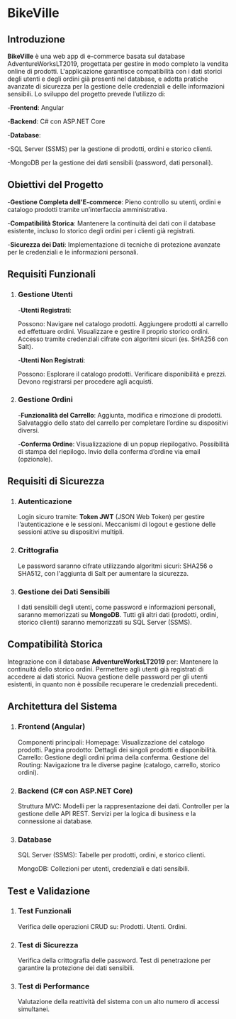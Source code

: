# BikeVille

## Introduzione
**BikeVille** è una web app di e-commerce basata sul database AdventureWorksLT2019, progettata per gestire in modo completo la vendita online di prodotti. L'applicazione garantisce compatibilità con i dati storici degli utenti e degli ordini già presenti nel database, e adotta pratiche avanzate di sicurezza per la gestione delle credenziali e delle informazioni sensibili.
Lo sviluppo del progetto prevede l’utilizzo di:

-**Frontend**: Angular

-**Backend**: C# con ASP.NET Core

-**Database**:

-SQL Server (SSMS) per la gestione di prodotti, ordini e storico clienti.

-MongoDB per la gestione dei dati sensibili (password, dati personali).

## Obiettivi del Progetto

-**Gestione Completa dell'E-commerce**:
Pieno controllo su utenti, ordini e catalogo prodotti tramite un’interfaccia amministrativa.

-**Compatibilità Storica**:
Mantenere la continuità dei dati con il database esistente, incluso lo storico degli ordini per i clienti già registrati.

-**Sicurezza dei Dati**:
Implementazione di tecniche di protezione avanzate per le credenziali e le informazioni personali.

## Requisiti Funzionali

1. ### Gestione Utenti

   -**Utenti Registrati**:

   Possono:
   Navigare nel catalogo prodotti.
   Aggiungere prodotti al carrello ed effettuare ordini.
   Visualizzare e gestire il proprio storico ordini.
   Accesso tramite credenziali cifrate con algoritmi sicuri (es. SHA256 con Salt).

   -**Utenti Non Registrati**:

   Possono:
   Esplorare il catalogo prodotti.
   Verificare disponibilità e prezzi.
   Devono registrarsi per procedere agli acquisti.

3. ### Gestione Ordini

    -**Funzionalità del Carrello**:
   Aggiunta, modifica e rimozione di prodotti.
   Salvataggio dello stato del carrello per completare l’ordine su dispositivi diversi.

   -**Conferma Ordine**:
   Visualizzazione di un popup riepilogativo.
   Possibilità di stampa del riepilogo.
   Invio della conferma d’ordine via email (opzionale).

## Requisiti di Sicurezza

1. ### Autenticazione

   Login sicuro tramite:
   **Token JWT** (JSON Web Token) per gestire l’autenticazione e le sessioni.
   Meccanismi di logout e gestione delle sessioni attive su dispositivi multipli.
3. ### Crittografia

   Le password saranno cifrate utilizzando algoritmi sicuri:
   SHA256 o SHA512, con l'aggiunta di Salt per aumentare la sicurezza.
5. ### Gestione dei Dati Sensibili

   I dati sensibili degli utenti, come password e informazioni personali, saranno memorizzati su **MongoDB**.
   Tutti gli altri dati (prodotti, ordini, storico clienti) saranno memorizzati su SQL Server (SSMS).

## Compatibilità Storica

Integrazione con il database **AdventureWorksLT2019** per:
Mantenere la continuità dello storico ordini.
Permettere agli utenti già registrati di accedere ai dati storici.
Nuova gestione delle password per gli utenti esistenti, in quanto non è possibile recuperare le credenziali precedenti.

## Architettura del Sistema

1. ### Frontend (Angular)

   Componenti principali:
   Homepage: Visualizzazione del catalogo prodotti.
   Pagina prodotto: Dettagli dei singoli prodotti e disponibilità.
   Carrello: Gestione degli ordini prima della conferma.
   Gestione del Routing:
   Navigazione tra le diverse pagine (catalogo, carrello, storico ordini).

3. ### Backend (C# con ASP.NET Core)

   Struttura MVC:
   Modelli per la rappresentazione dei dati.
   Controller per la gestione delle API REST.
   Servizi per la logica di business e la connessione ai database.

5. ### Database

   SQL Server (SSMS):
   Tabelle per prodotti, ordini, e storico clienti.

   MongoDB:
   Collezioni per utenti, credenziali e dati sensibili.

## Test e Validazione

1. ### Test Funzionali

   Verifica delle operazioni CRUD su:
   Prodotti.
   Utenti.
   Ordini.
3. ### Test di Sicurezza

   Verifica della crittografia delle password.
   Test di penetrazione per garantire la protezione dei dati sensibili.
5. ### Test di Performance

   Valutazione della reattività del sistema con un alto numero di accessi simultanei.
